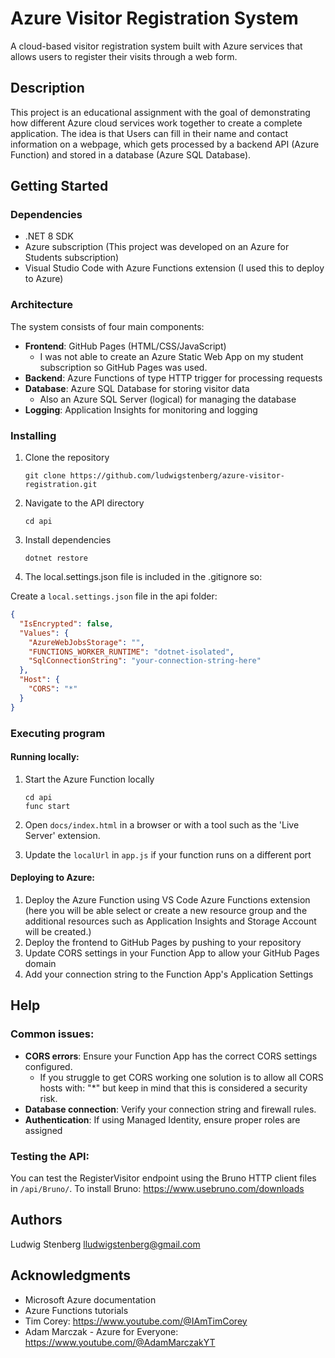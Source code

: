 # Azure Visitor Registration System

A cloud-based visitor registration system built with Azure services that allows users to register their visits through a web form.

## Description

This project is an educational assignment with the goal of demonstrating how different Azure cloud services work together to create a complete application. The idea is that Users can fill in their name and contact information on a webpage, which gets processed by a backend API (Azure Function) and stored in a database (Azure SQL Database).

## Getting Started

### Dependencies

- .NET 8 SDK
- Azure subscription (This project was developed on an Azure for Students subscription)
- Visual Studio Code with Azure Functions extension (I used this to deploy to Azure)

### Architecture

The system consists of four main components:

- **Frontend**: GitHub Pages (HTML/CSS/JavaScript)
     - I was not able to create an Azure Static Web App on my student subscription so GitHub Pages was used.
- **Backend**: Azure Functions of type HTTP trigger for processing requests
- **Database**: Azure SQL Database for storing visitor data
     -  Also an Azure SQL Server (logical) for managing the database
- **Logging**: Application Insights for monitoring and logging

### Installing

1. Clone the repository

   ```
   git clone https://github.com/ludwigstenberg/azure-visitor-registration.git
   ```

2. Navigate to the API directory

   ```
   cd api
   ```

3. Install dependencies

   ```
   dotnet restore
   ```

4. The local.settings.json file is included in the .gitignore so:

Create a `local.settings.json` file in the api folder:

```json
{
  "IsEncrypted": false,
  "Values": {
    "AzureWebJobsStorage": "",
    "FUNCTIONS_WORKER_RUNTIME": "dotnet-isolated",
    "SqlConnectionString": "your-connection-string-here"
  },
  "Host": {
    "CORS": "*"
  }
}
```

### Executing program

#### Running locally:

1. Start the Azure Function locally

   ```
   cd api
   func start
   ```

2. Open `docs/index.html` in a browser or with a tool such as the 'Live Server' extension.

3. Update the `localUrl` in `app.js` if your function runs on a different port

#### Deploying to Azure:

1. Deploy the Azure Function using VS Code Azure Functions extension (here you will be able select or create a new resource group and the additional resources such as Application Insights and Storage Account will be created.)
2. Deploy the frontend to GitHub Pages by pushing to your repository
3. Update CORS settings in your Function App to allow your GitHub Pages domain
4. Add your connection string to the Function App's Application Settings

## Help

### Common issues:

- **CORS errors**: Ensure your Function App has the correct CORS settings configured.
  - If you struggle to get CORS working one solution is to allow all CORS hosts with: "\*" but keep in mind that this is considered a security risk.
- **Database connection**: Verify your connection string and firewall rules.
- **Authentication**: If using Managed Identity, ensure proper roles are assigned

### Testing the API:

You can test the RegisterVisitor endpoint using the Bruno HTTP client files in `/api/Bruno/`.
To install Bruno: https://www.usebruno.com/downloads

## Authors

Ludwig Stenberg
lludwigstenberg@gmail.com

## Acknowledgments

- Microsoft Azure documentation
- Azure Functions tutorials
- Tim Corey: https://www.youtube.com/@IAmTimCorey
- Adam Marczak - Azure for Everyone: https://www.youtube.com/@AdamMarczakYT

